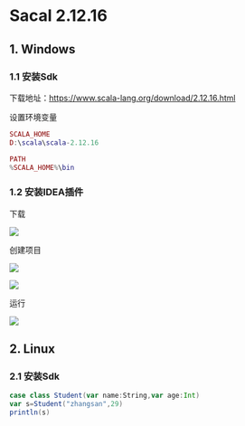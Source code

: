 # Sacal 2.12.16

## 1. Windows

### 1.1 安装Sdk

下载地址：https://www.scala-lang.org/download/2.12.16.html

设置环境变量

```lua
SCALA_HOME
D:\scala\scala-2.12.16

PATH
%SCALA_HOME%\bin
```

### 1.2 安装IDEA插件

下载

![](../../assets/_images/deploy/scala/1.png)

创建项目

![](../../assets/_images/deploy/scala/2.png)

![](../../assets/_images/deploy/scala/3.png)

运行

![](../../assets/_images/deploy/scala/4.png)


## 2. Linux

### 2.1 安装Sdk


```scala
case class Student(var name:String,var age:Int)
var s=Student("zhangsan",29)
println(s)
```